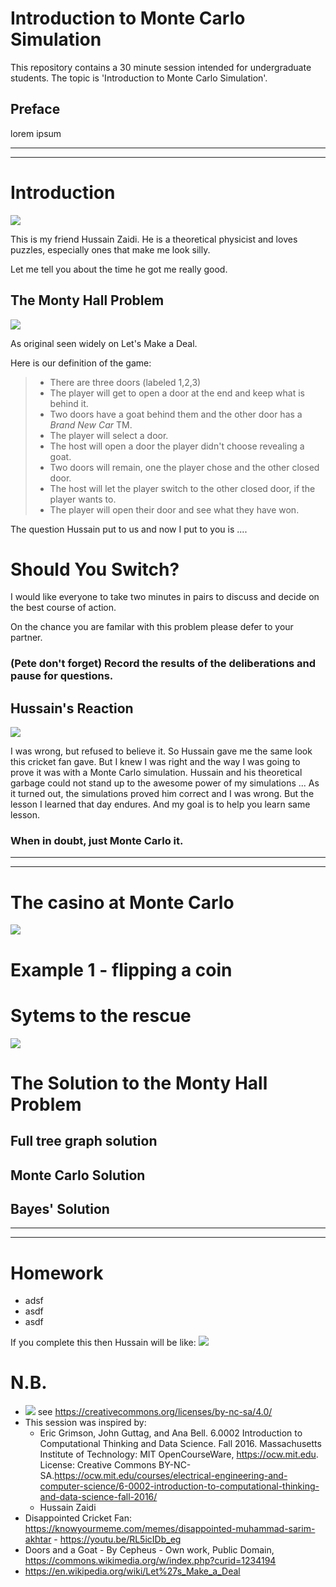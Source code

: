 # Introduction to Monte Carlo Simulation
This repository contains a 30 minute session intended for undergraduate students. The topic is 'Introduction to Monte Carlo Simulation'.

## Preface
lorem ipsum

---
---

# Introduction
![](https://github.com/alonzi/monte-carlo/blob/3449d0f1c22ec12c4106d7fe41a4105da83ef348/images/norbert-sue-munich.jpg)

This is my friend Hussain Zaidi. He is a theoretical physicist and loves puzzles, especially ones that make me look silly.

Let me tell you about the time he got me really good.

## The Monty Hall Problem
![](https://github.com/alonzi/monte-carlo/blob/706070fd4393e3c354cdd5abea0a60ab0aa999f3/images/Monty_open_door.svg.png)

As original seen widely on Let's Make a Deal. 

Here is our definition of the game:
> * There are three doors (labeled 1,2,3)
> * The player will get to open a door at the end and keep what is behind it.
> * Two doors have a goat behind them and the other door has a *Brand New Car* TM.
> * The player will select a door.
> * The host will open a door the player didn't choose revealing a goat.
> * Two doors will remain, one the player chose and the other closed door.
> * The host will let the player switch to the other closed door, if the player wants to.
> * The player will open their door and see what they have won.

The question Hussain put to us and now I put to you is ....

# Should You Switch?
I would like everyone to take two minutes in pairs to discuss and decide on the best course of action.

On the chance you are familar with this problem please defer to your partner.

### (Pete don't forget) Record the results of the deliberations and pause for questions.

## Hussain's Reaction
![](https://github.com/alonzi/monte-carlo/blob/f9434adeb8b6f831f80ab1db36c499bcb094d93d/images/disappointed.jpg)

I was wrong, but refused to believe it. So Hussain gave me the same look this cricket fan gave. But I knew I was right and the way I was going to prove it was with a Monte Carlo simulation. Hussain and his theoretical garbage could not stand up to the awesome power of my simulations ... As it turned out, the simulations proved him correct and I was wrong. But the lesson I learned that day endures. And my goal is to help you learn same lesson.

### When in doubt, just Monte Carlo it.

---
---

# The casino at Monte Carlo
![](https://github.com/alonzi/monte-carlo/blob/f83926a62f869a209d41a5022cb750c8a47930d0/images/Monte_Carlo_Casino,_Monaco_-_interior-_(2)_(32774947955).jpg)

# Example 1 - flipping a coin

# Sytems to the rescue
![](https://github.com/alonzi/monte-carlo/blob/7a370df312a4e01ee24ea8c88796c49621f5e8f4/images/Eniac.jpg)

# The Solution to the Monty Hall Problem

## Full tree graph solution

## Monte Carlo Solution

## Bayes' Solution


---
---

# Homework
* adsf
* asdf
* asdf

If you complete this then Hussain will be like:
![](https://github.com/alonzi/monte-carlo/blob/75498d1484574ba3b86412343f652886f71b2c24/images/happy-fan.jpg)

# N.B.
* ![](https://github.com/alonzi/monte-carlo/blob/762c7013f9157e80cd3277a42186b7dcb9fe88a5/Cc-by-nc-sa_icon.svg.png) see https://creativecommons.org/licenses/by-nc-sa/4.0/      
* This session was inspired by:
  * Eric Grimson, John Guttag, and Ana Bell. 6.0002 Introduction to Computational Thinking and Data Science. Fall 2016. Massachusetts Institute of Technology: MIT OpenCourseWare, https://ocw.mit.edu. License: Creative Commons BY-NC-SA.https://ocw.mit.edu/courses/electrical-engineering-and-computer-science/6-0002-introduction-to-computational-thinking-and-data-science-fall-2016/
  * Hussain Zaidi
* Disappointed Cricket Fan: https://knowyourmeme.com/memes/disappointed-muhammad-sarim-akhtar - https://youtu.be/RL5icIDb_eg
* Doors and a Goat - By Cepheus - Own work, Public Domain, https://commons.wikimedia.org/w/index.php?curid=1234194
* https://en.wikipedia.org/wiki/Let%27s_Make_a_Deal
